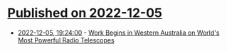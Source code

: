 # [Published on 2022-12-05](index.md)

* [2022-12-05, 19:24:00](https://science.slashdot.org/story/22/12/05/1636228/work-begins-in-western-australia-on-worlds-most-powerful-radio-telescopes?utm_source=rss1.0mainlinkanon&utm_medium=feed) - [Work Begins in Western Australia on World's Most Powerful Radio Telescopes](https://science.slashdot.org/story/22/12/05/1636228/work-begins-in-western-australia-on-worlds-most-powerful-radio-telescopes?utm_source=rss1.0mainlinkanon&utm_medium=feed)
